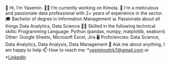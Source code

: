 👋 Hi, I’m Yasemin.
👩‍💻 I’m currently working on Kimola.
👩 I'm a meticulous and passionate data professional with 2+ years of experience in the sector.
🎓 Bachelor of degree in Information Management
📊 Passionate about all things Data Analytics, Data Science
💪🏽 Skilled in the following technical skills:
Programming Language: Python (pandas, numpy, matplotlib, seaborn)
Other: Google Sheets, Microsoft Excel, Jira
🖥️ Proficiencies:
Data Science, Data Analytics, Data Analysis, Data Management
💬 Ask me about anything, I am happy to help
📫 How to reach me: *yasminoztrk7@gmail.com or  *[LinkedIn](https://www.linkedin.com/in/yasminoztrk7/)

<!---
YaseminOzturkk/YaseminOzturkk is a ✨ special ✨ repository because its `README.md` (this file) appears on your GitHub profile.
You can click the Preview link to take a look at your changes.
--->
